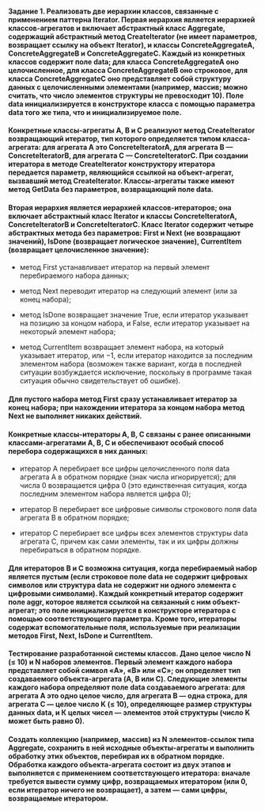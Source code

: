 #### Задание 1. Реализовать две иерархии классов, связанные с применением паттерна Iterator. Первая иерархия является иерархией классов-агрегатов и включает абстрактный класс Aggregate, содержащий абстрактный метод CreateIterator (не имеет параметров, возвращает ссылку на объект Iterator), и классы ConcreteAggregateA, ConcreteAggregateB и ConcreteAggregateC. Каждый из конкретных классов содержит поле data; для класса ConcreteAggregateA оно целочисленное, для класса ConcreteAggregateB оно строковое, для класса ConcreteAggregateC оно представляет собой структуру данных с целочисленными элементами (например, массив; можно считать, что число элементов структуры не превосходит 10). Поле data инициализируется в конструкторе класса с помощью параметра data того же типа, что и инициализируемое поле.

#### Конкретные классы-агрегаты A, B и C реализуют метод CreateIterator возвращающий итератор, тип которого определяется типом класса-агрегата: для агрегата A это ConcreteIteratorA, для агрегата B — ConcreteIteratorB, для агрегата C — ConcreteIteratorC. При создании итератора в методе CreateIterator конструктору итератора передается параметр, являющийся ссылкой на объект-агрегат, вызвавший метод CreateIterator. Классы-агрегаты также имеют метод GetData без параметров, возвращающий поле data.

#### Вторая иерархия является иерархией классов-итераторов; она включает абстрактный класс Iterator и классы ConcreteIteratorA, ConcreteIteratorB и ConcreteIteratorC. Класс Iterator содержит четыре абстрактных метода без параметров: First и Next (не возвращают значений), IsDone (возвращает логическое значение), CurrentItem (возвращает целочисленное значение):

* метод First устанавливает итератор на первый элемент перебираемого набора данных;

* метод Next переводит итератор на следующий элемент (или за конец набора);

* метод IsDone возвращает значение True, если итератор указывает на позицию за концом набора, и False, если итератор указывает на некоторый элемент набора;

* метод CurrentItem возвращает элемент набора, на который указывает итератор, или −1, если итератор находится за последним элементом набора (возможен также вариант, когда в последней ситуации возбуждается исключение, поскольку в программе такая ситуация обычно свидетельствует об ошибке).

#### Для пустого набора метод First сразу устанавливает итератор за конец набора; при нахождении итератора за концом набора метод Next не выполняет никаких действий.

#### Конкретные классы-итераторы A, B, C связаны с ранее описанными классами-агрегатами A, B, C и обеспечивают особый способ перебора содержащихся в них данных:

* итератор A перебирает все цифры целочисленного поля data агрегата A в обратном порядке (знак числа игнорируется); для числа 0 возвращается цифра 0 (это единственная ситуация, когда последним элементом набора является цифра 0);

* итератор B перебирает все цифровые символы строкового поля data агрегата B в обратном порядке;

* итератор C перебирает все цифры всех элементов структуры data агрегата C, причем как сами элементы, так и их цифры должны перебираться в обратном порядке.

#### Для итераторов B и C возможна ситуация, когда перебираемый набор является пустым (если строковое поле data не содержит цифровых символов или структура data не содержит ни одного элемента с цифровыми символами). Каждый конкретный итератор содержит поле aggr, которое является ссылкой на связанный с ним объект-агрегат; это поле инициализируется в конструкторе итератора с помощью соответствующего параметра. Кроме того, итераторы содержат вспомогательные поля, используемые при реализации методов First, Next, IsDone и CurrentItem.

#### Тестирование разработанной системы классов. Дано целое число N (≤ 10) и N наборов элементов. Первый элемент каждого набора представляет собой символ «A», «B» или «C»; он определяет тип создаваемого объекта-агрегата (A, B или C). Следующие элементы каждого набора определяют поле data создаваемого агрегата: для агрегата A это одно целое число, для агрегата B — одна строка, для агрегата C — целое число K (≤ 10), определяющее размер структуры данных data, и К целых чисел — элементов этой структуры (число K может быть равно 0).

#### Создать коллекцию (например, массив) из N элементов-ссылок типа Aggregate, сохранить в ней исходные объекты-агрегаты и выполнить обработку этих объектов, перебирая их в обратном порядке. Обработка каждого объекта-агрегата состоит из двух этапов и выполняется с применением соответствующего итератора: вначале требуется вывести сумму цифр, возвращаемых итератором (или 0, если итератор ничего не возвращает), а затем — сами цифры, возвращаемые итератором. 
